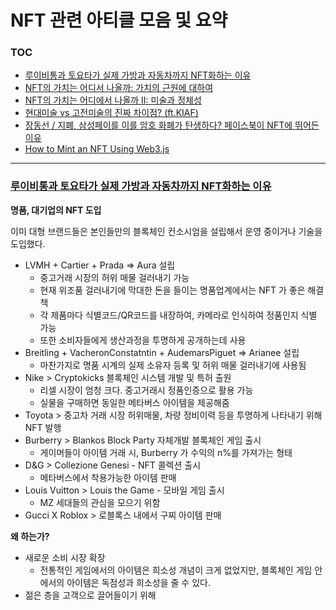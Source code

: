 # NFT 관련 아티클 모음 및 요약

### TOC
- [루이비통과 토요타가 실제 가방과 자동차까지 NFT화하는 이유]()
- [NFT의 가치는 어디서 나올까: 가치의 근원에 대하여]()
- [NFT의 가치는 어디에서 나올까 II: 미술과 정체성]()
- [현대미술 vs 고전미술의 진짜 차이점? (ft.KIAF)]()
- [장동선 / 지폐, 삼성페이를 이를 암호 화폐가 탄생하다? 페이스북이 NFT에 뛰어든 이유]()
- [How to Mint an NFT Using Web3.js]()

---

### [루이비통과 토요타가 실제 가방과 자동차까지 NFT화하는 이유](https://www.youtube.com/watch?v=HSVdSHEtM_I)
**명품, 대기업의 NFT 도입**

이미 대형 브랜드들은 본인들만의 블록체인 컨소시엄을 설립해서 운영 중이거나 기술을 도입했다.

- LVMH + Cartier + Prada ⇒ Aura 설립
    - 중고거래 시장의 허위 매물 걸러내기 가능
    - 현재 위조품 걸러내기에 막대한 돈을 들이는 명품업계에서는 NFT 가 좋은 해결책
    - 각 제품마다 식별코드/QR코드를 내장하여, 카메라로 인식하여 정품인지 식별 가능
    - 또한 소비자들에게 생산과정을 투명하게 공개하는데 사용
- Breitling + VacheronConstatntin + AudemarsPiguet ⇒ Arianee 설립
    - 마찬가지로 명품 시계의 실제 소유자 등록 및 허위 매물 걸러내기에 사용됨
- Nike > Cryptokicks 블록체인 시스템 개발 및 특허 출원
    - 리셀 시장이 엄청 크다. 중고거래시 정품인증으로 활용 가능
    - 실물을 구매하면 동일한 메타버스 아이템을 제공해줌
- Toyota > 중고차 거래 시장 허위매물, 차량 정비이력 등을 투명하게 나타내기 위해 NFT 발행
- Burberry > Blankos Block Party 자체개발 블록체인 게임 출시
    - 게이머들이 아이템 거래 시, Burberry 가 수익의 n%를 가져가는 형태
- D&G > Collezione Genesi - NFT 콜렉션 출시
    - 메타버스에서 착용가능한 아이템 판매
- Louis Vuitton > Louis the Game - 모바일 게임 출시
    - MZ 세대들의 관심을 모으기 위함
- Gucci X Roblox > 로블록스 내에서 구찌 아이템 판매

**왜 하는가?**

- 새로운 소비 시장 확장
    - 전통적인 게임에서의 아이템은 희소성 개념이 크게 없었지만, 블록체인 게임 안에서의 아이템은 독점성과 희소성을 줄 수 있다.
- 젊은 층을 고객으로 끌어들이기 위해
